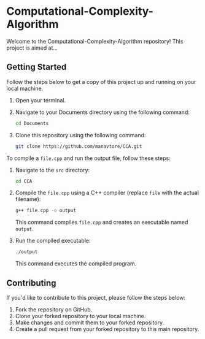 # Computational-Complexity-Algorithm

Welcome to the Computational-Complexity-Algorithm repository! This project is aimed at...

## Getting Started

Follow the steps below to get a copy of this project up and running on your local machine.

1. Open your terminal.

2. Navigate to your Documents directory using the following command:

    ```bash
    cd Documents
    ```

3. Clone this repository using the following command:

    ```bash
    git clone https://github.com/manavtore/CCA.git
    ```

To compile a `file.cpp` and run the output file, follow these steps:

1. Navigate to the `src` directory:

    ```bash
    cd CCA
    ```

2. Compile the `file.cpp` using a C++ compiler (replace `file` with the actual filename):

    ```bash
    g++ file.cpp -o output
    ```

    This command compiles `file.cpp` and creates an executable named `output`.

4. Run the compiled executable:

    ```bash
    ./output
    ```

    This command executes the compiled program.

## Contributing

If you'd like to contribute to this project, please follow the steps below:

1. Fork the repository on GitHub.
2. Clone your forked repository to your local machine.
3. Make changes and commit them to your forked repository.
4. Create a pull request from your forked repository to this main repository.

